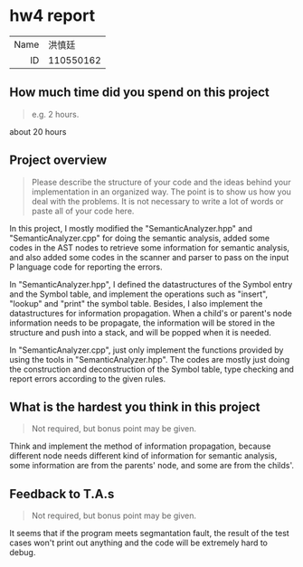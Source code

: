 # hw4 report

|||
|-:|:-|
|Name|洪慎廷|
|ID|110550162|

## How much time did you spend on this project

> e.g. 2 hours.

about 20 hours

## Project overview

> Please describe the structure of your code and the ideas behind your implementation in an organized way.
> The point is to show us how you deal with the problems. It is not necessary to write a lot of words or paste all of your code here.

In this project, I mostly modified the "SemanticAnalyzer.hpp" and  "SemanticAnalyzer.cpp" for doing the semantic analysis, added some codes in the AST nodes to retrieve some information for semantic analysis, and also added some codes in the scanner and parser to pass on the input P language code for reporting the errors.

In "SemanticAnalyzer.hpp", I defined the datastructures of the Symbol entry and the Symbol table, and implement the operations such as "insert", "lookup" and "print" the symbol table. Besides, I also implement the datastructures for information propagation. When a child's or parent's node information needs to be propagate, the information will be stored in the structure and push into a stack, and will be popped when it is needed.

In "SemanticAnalyzer.cpp", just only implement the functions provided by using the tools in "SemanticAnalyzer.hpp". The codes are mostly just doing the construction and deconstruction of the Symbol table, type checking and report errors according to the given rules.

## What is the hardest you think in this project

> Not required, but bonus point may be given.

Think and implement the method of information propagation, because different node needs different kind of information for semantic analysis, some information are from the parents' node, and some are from the childs'. 

## Feedback to T.A.s

> Not required, but bonus point may be given.

It seems that if the program meets segmantation fault, the result of the test cases won't print out anything and the code will be extremely hard to debug.